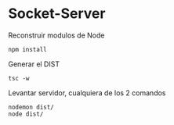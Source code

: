 

# Socket-Server


Reconstruir modulos de Node
```
npm install
```


Generar el DIST
```
tsc -w
```

Levantar servidor, cualquiera de los 2 comandos
```
nodemon dist/
node dist/
```